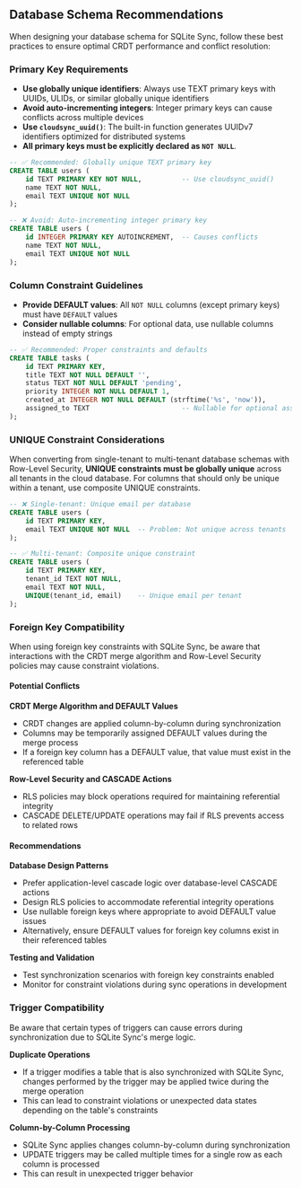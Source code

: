 ## Database Schema Recommendations

When designing your database schema for SQLite Sync, follow these best practices to ensure optimal CRDT performance and conflict resolution:

### Primary Key Requirements

- **Use globally unique identifiers**: Always use TEXT primary keys with UUIDs, ULIDs, or similar globally unique identifiers
- **Avoid auto-incrementing integers**: Integer primary keys can cause conflicts across multiple devices
- **Use `cloudsync_uuid()`**: The built-in function generates UUIDv7 identifiers optimized for distributed systems
- **All primary keys must be explicitly declared as `NOT NULL`**.

```sql
-- ✅ Recommended: Globally unique TEXT primary key
CREATE TABLE users (
    id TEXT PRIMARY KEY NOT NULL,          -- Use cloudsync_uuid()
    name TEXT NOT NULL,
    email TEXT UNIQUE NOT NULL
);

-- ❌ Avoid: Auto-incrementing integer primary key
CREATE TABLE users (
    id INTEGER PRIMARY KEY AUTOINCREMENT,  -- Causes conflicts
    name TEXT NOT NULL,
    email TEXT UNIQUE NOT NULL
);
```

### Column Constraint Guidelines

- **Provide DEFAULT values**: All `NOT NULL` columns (except primary keys) must have `DEFAULT` values
- **Consider nullable columns**: For optional data, use nullable columns instead of empty strings

```sql
-- ✅ Recommended: Proper constraints and defaults
CREATE TABLE tasks (
    id TEXT PRIMARY KEY,
    title TEXT NOT NULL DEFAULT '',
    status TEXT NOT NULL DEFAULT 'pending',
    priority INTEGER NOT NULL DEFAULT 1,
    created_at INTEGER NOT NULL DEFAULT (strftime('%s', 'now')),
    assigned_to TEXT                       -- Nullable for optional assignment
);
```

### UNIQUE Constraint Considerations

When converting from single-tenant to multi-tenant database schemas with Row-Level Security, **UNIQUE constraints must be globally unique** across all tenants in the cloud database. For columns that should only be unique within a tenant, use composite UNIQUE constraints.

```sql
-- ❌ Single-tenant: Unique email per database
CREATE TABLE users (
    id TEXT PRIMARY KEY,
    email TEXT UNIQUE NOT NULL  -- Problem: Not unique across tenants
);

-- ✅ Multi-tenant: Composite unique constraint
CREATE TABLE users (
    id TEXT PRIMARY KEY,
    tenant_id TEXT NOT NULL,
    email TEXT NOT NULL,
    UNIQUE(tenant_id, email)    -- Unique email per tenant
);
```

### Foreign Key Compatibility

When using foreign key constraints with SQLite Sync, be aware that interactions with the CRDT merge algorithm and Row-Level Security policies may cause constraint violations. 

#### Potential Conflicts

**CRDT Merge Algorithm and DEFAULT Values**

- CRDT changes are applied column-by-column during synchronization
- Columns may be temporarily assigned DEFAULT values during the merge process
- If a foreign key column has a DEFAULT value, that value must exist in the referenced table

**Row-Level Security and CASCADE Actions**
- RLS policies may block operations required for maintaining referential integrity
- CASCADE DELETE/UPDATE operations may fail if RLS prevents access to related rows

#### Recommendations

**Database Design Patterns**
- Prefer application-level cascade logic over database-level CASCADE actions
- Design RLS policies to accommodate referential integrity operations
- Use nullable foreign keys where appropriate to avoid DEFAULT value issues
- Alternatively, ensure DEFAULT values for foreign key columns exist in their referenced tables

**Testing and Validation**
- Test synchronization scenarios with foreign key constraints enabled
- Monitor for constraint violations during sync operations in development

### Trigger Compatibility

Be aware that certain types of triggers can cause errors during synchronization due to SQLite Sync's merge logic.

**Duplicate Operations**
- If a trigger modifies a table that is also synchronized with SQLite Sync, changes performed by the trigger may be applied twice during the merge operation
- This can lead to constraint violations or unexpected data states depending on the table's constraints

**Column-by-Column Processing**
- SQLite Sync applies changes column-by-column during synchronization
- UPDATE triggers may be called multiple times for a single row as each column is processed
- This can result in unexpected trigger behavior